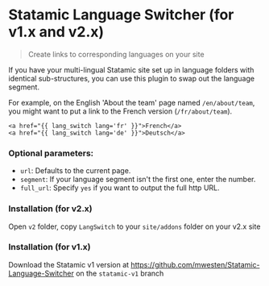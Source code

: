 # Statamic Language Switcher (for v1.x and v2.x)
> Create links to corresponding languages on your site

If you have your multi-lingual Statamic site set up in language folders with identical sub-structures, you can use this plugin to swap out the language segment.

For example, on the English 'About the team' page named `/en/about/team`, you might want to put a link to the French version (`/fr/about/team`).

```
<a href="{{ lang_switch lang='fr' }}">French</a>
<a href="{{ lang_switch lang='de' }}">Deutsch</a>
```

### Optional parameters:

* `url`: Defaults to the current page.
* `segment`: If your language segment isn't the first one, enter the number.
* `full_url`: Specify `yes` if you want to output the full http URL.

### Installation (for v2.x)
Open `v2` folder, copy `LangSwitch` to your `site/addons` folder on your v2.x site

### Installation (for v1.x)
Download the Statamic v1 version at https://github.com/mwesten/Statamic-Language-Switcher on the `statamic-v1` branch